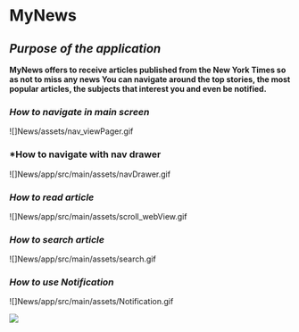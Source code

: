 ﻿**MyNews**
=

*Purpose of the application*
-

**MyNews offers to receive articles published from the New York Times so as not to miss any news
You can navigate around the top stories, the most popular articles, the subjects that interest you and even be notified.**

### *How to navigate in main screen*

![]News/assets/nav_viewPager.gif

### *How to navigate with nav drawer

![]News/app/src/main/assets/navDrawer.gif

### *How to read article*

![]News/app/src/main/assets/scroll_webView.gif

### *How to search article*

![]News/app/src/main/assets/search.gif

### *How to use Notification*

![]News/app/src/main/assets/Notification.gif

![](http://i.imgur.com/OUkLi.gif)





